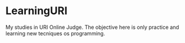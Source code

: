 # LearningURI
My studies in URI Online Judge. The objective here is only practice and learning new tecniques os programming.
